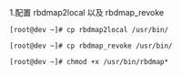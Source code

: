 1.配置 rbdmap2local 以及 rbdmap_revoke
```
[root@dev ~]# cp rbdmap2local /usr/bin/
```
```
[root@dev ~]# cp rbdmap_revoke /usr/bin/
```
```
[root@dev ~]# chmod +x /usr/bin/rbdmap*
```
